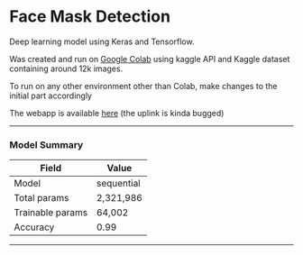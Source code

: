 # Face Mask Detection

Deep learning model using Keras and Tensorflow.

Was created and run on [Google Colab](https://colab.research.google.com/) using kaggle API and Kaggle dataset containing around 12k images.

To run on any other environment other than Colab, make changes to the initial part accordingly

The webapp is available [here](https://is-your-mask-on.anvil.app) (the uplink is kinda bugged)
____
### Model Summary

Field | Value
---|---
Model| sequential
Total params | 2,321,986
Trainable params | 64,002
Accuracy| 0.99
---
